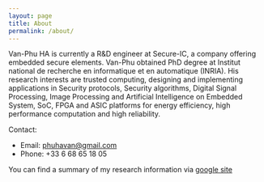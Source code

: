 ```yaml
---
layout: page
title: About
permalink: /about/
---
```


Van-Phu HA is currently a R&D engineer at Secure-IC, a company offering embedded secure elements. Van-Phu obtained PhD degree at Institut national de recherche en informatique et en automatique (INRIA). His research interests are trusted computing, designing and implementing applications in Security protocols, Security algorithms, Digital Signal Processing, Image Processing and Artificial Intelligence on Embedded System, SoC, FPGA and ASIC platforms for energy efficiency, high performance computation and high reliability.

Contact:
- Email: phuhavan@gmail.com
- Phone: +33 6 68 65 18 05

You can find a summary of my research information via [google site](https://sites.google.com/site/phuhavan)

